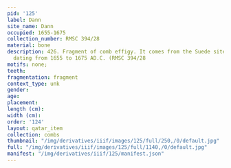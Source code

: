 ```yaml
---
pid: '125'
label: Dann
site_name: Dann
occupied: 1655-1675
collection_number: RMSC 394/28
material: bone
description: 426. Fragment of comb effigy. It comes from the Suede site a Seneca village
  dating from 1655 to 1675 AD.C. (RMSC 394/28
motifs: none;
teeth:
fragmentation: fragment
context_type: unk
gender:
age:
placement:
length (cm):
width (cm):
order: '124'
layout: qatar_item
collection: combs
thumbnail: "/img/derivatives/iiif/images/125/full/250,/0/default.jpg"
full: "/img/derivatives/iiif/images/125/full/1140,/0/default.jpg"
manifest: "/img/derivatives/iiif/125/manifest.json"
---
```

